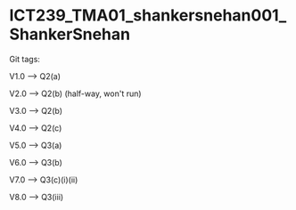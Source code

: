 # ICT239_TMA01_shankersnehan001_ShankerSnehan

Git tags:

V1.0 --> Q2(a)

V2.0 --> Q2(b) (half-way, won't run)

V3.0 --> Q2(b)

V4.0 --> Q2(c)

V5.0 --> Q3(a)

V6.0 --> Q3(b)

V7.0 --> Q3(c)(i)(ii)

V8.0 --> Q3(iii)
